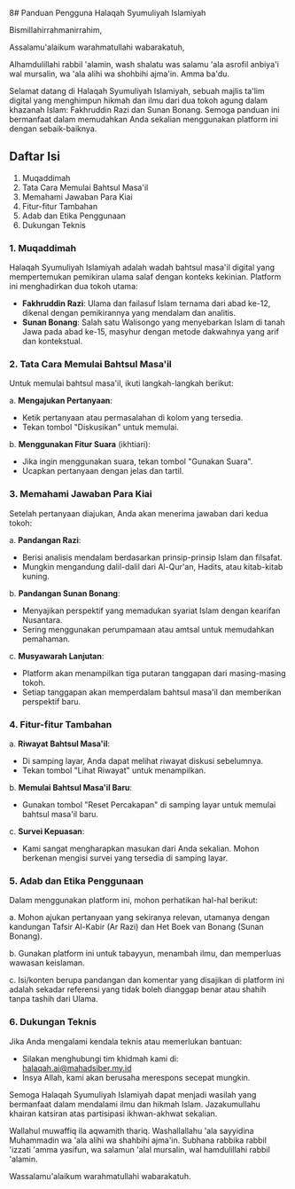 8# Panduan Pengguna Halaqah Syumuliyah Islamiyah

Bismillahirrahmanirrahim,

Assalamu'alaikum warahmatullahi wabarakatuh,

Alhamdulillahi rabbil 'alamin, wash shalatu was salamu 'ala asrofil anbiya'i wal mursalin, wa 'ala alihi wa shohbihi ajma'in. Amma ba'du.

Selamat datang di Halaqah Syumuliyah Islamiyah, sebuah majlis ta'lim digital yang menghimpun hikmah dan ilmu dari dua tokoh agung dalam khazanah Islam: Fakhruddin Razi dan Sunan Bonang. Semoga panduan ini bermanfaat dalam memudahkan Anda sekalian menggunakan platform ini dengan sebaik-baiknya.

## Daftar Isi

1. Muqaddimah
2. Tata Cara Memulai Bahtsul Masa'il
3. Memahami Jawaban Para Kiai
4. Fitur-fitur Tambahan
5. Adab dan Etika Penggunaan
6. Dukungan Teknis

### 1. Muqaddimah

Halaqah Syumuliyah Islamiyah adalah wadah bahtsul masa'il digital yang mempertemukan pemikiran ulama salaf dengan konteks kekinian. Platform ini menghadirkan dua tokoh utama:

- **Fakhruddin Razi**: Ulama dan failasuf Islam ternama dari abad ke-12, dikenal dengan pemikirannya yang mendalam dan analitis.
- **Sunan Bonang**: Salah satu Walisongo yang menyebarkan Islam di tanah Jawa pada abad ke-15, masyhur dengan metode dakwahnya yang arif dan kontekstual.

### 2. Tata Cara Memulai Bahtsul Masa'il

Untuk memulai bahtsul masa'il, ikuti langkah-langkah berikut:

a. **Mengajukan Pertanyaan**:

- Ketik pertanyaan atau permasalahan di kolom yang tersedia.
- Tekan tombol "Diskusikan" untuk memulai.

b. **Menggunakan Fitur Suara** (ikhtiari):

- Jika ingin menggunakan suara, tekan tombol "Gunakan Suara".
- Ucapkan pertanyaan dengan jelas dan tartil.

### 3. Memahami Jawaban Para Kiai

Setelah pertanyaan diajukan, Anda akan menerima jawaban dari kedua tokoh:

a. **Pandangan Razi**:

- Berisi analisis mendalam berdasarkan prinsip-prinsip Islam dan filsafat.
- Mungkin mengandung dalil-dalil dari Al-Qur'an, Hadits, atau kitab-kitab kuning.

b. **Pandangan Sunan Bonang**:

- Menyajikan perspektif yang memadukan syariat Islam dengan kearifan Nusantara.
- Sering menggunakan perumpamaan atau amtsal untuk memudahkan pemahaman.

c. **Musyawarah Lanjutan**:

- Platform akan menampilkan tiga putaran tanggapan dari masing-masing tokoh.
- Setiap tanggapan akan memperdalam bahtsul masa'il dan memberikan perspektif baru.

### 4. Fitur-fitur Tambahan

a. **Riwayat Bahtsul Masa'il**:

- Di samping layar, Anda dapat melihat riwayat diskusi sebelumnya.
- Tekan tombol "Lihat Riwayat" untuk menampilkan.

b. **Memulai Bahtsul Masa'il Baru**:

- Gunakan tombol "Reset Percakapan" di samping layar untuk memulai bahtsul masa'il baru.

c. **Survei Kepuasan**:

- Kami sangat mengharapkan masukan dari Anda sekalian. Mohon berkenan mengisi survei yang tersedia di samping layar.

### 5. Adab dan Etika Penggunaan

Dalam menggunakan platform ini, mohon perhatikan hal-hal berikut:

a. Mohon ajukan pertanyaan yang sekiranya relevan, utamanya dengan kandungan Tafsir Al-Kabir (Ar Razi) dan Het Boek van Bonang (Sunan Bonang).

b. Gunakan platform ini untuk tabayyun, menambah ilmu, dan memperluas wawasan keislaman.

c. Isi/konten berupa pandangan dan komentar yang disajikan di platform ini adalah sekadar referensi yang tidak boleh dianggap benar atau shahih tanpa tashih dari Ulama.

### 6. Dukungan Teknis

Jika Anda mengalami kendala teknis atau memerlukan bantuan:

- Silakan menghubungi tim khidmah kami di: <halaqah.ai@mahadsiber.my.id>
- Insya Allah, kami akan berusaha merespons secepat mungkin.

Semoga Halaqah Syumuliyah Islamiyah dapat menjadi wasilah yang bermanfaat dalam mendalami ilmu dan hikmah Islam. Jazakumullahu khairan katsiran atas partisipasi ikhwan-akhwat sekalian.

Wallahul muwaffiq ila aqwamith thariq. Washallallahu 'ala sayyidina Muhammadin wa 'ala alihi wa shahbihi ajma'in. Subhana rabbika rabbil 'izzati 'amma yasifun, wa salamun 'alal mursalin, wal hamdulillahi rabbil 'alamin.

Wassalamu'alaikum warahmatullahi wabarakatuh.
